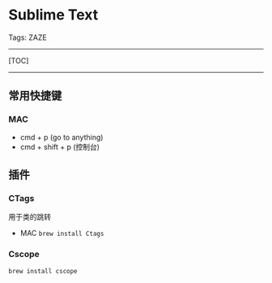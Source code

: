 # Sublime Text

Tags: ZAZE

---

[TOC]

---

## 常用快捷键

### MAC

- cmd + p (go to anything)
- cmd + shift + p (控制台)


## 插件

### CTags

用于类的跳转

- MAC 
``brew install Ctags``

### Cscope

``brew install cscope``

```
```




